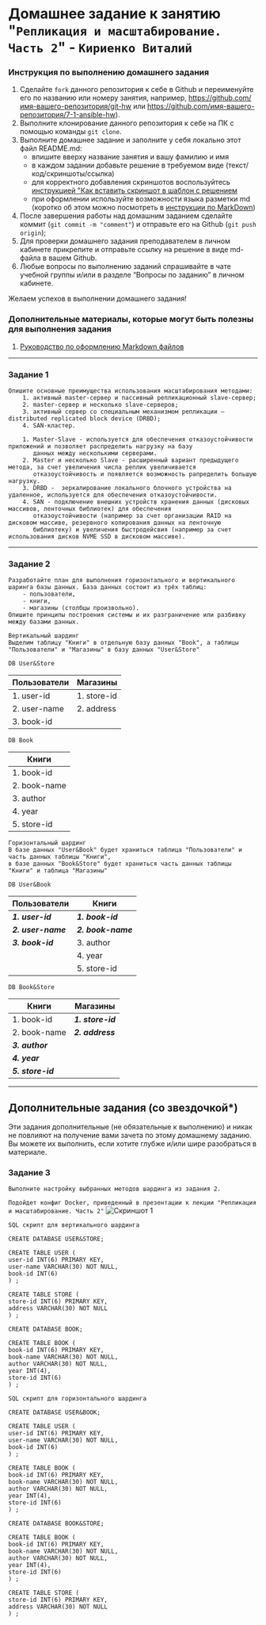 # Домашнее задание к занятию "`Репликация и масштабирование. Часть 2`" - `Кириенко Виталий`


### Инструкция по выполнению домашнего задания

   1. Сделайте `fork` данного репозитория к себе в Github и переименуйте его по названию или номеру занятия, например, https://github.com/имя-вашего-репозитория/git-hw или  https://github.com/имя-вашего-репозитория/7-1-ansible-hw).
   2. Выполните клонирование данного репозитория к себе на ПК с помощью команды `git clone`.
   3. Выполните домашнее задание и заполните у себя локально этот файл README.md:
      - впишите вверху название занятия и вашу фамилию и имя
      - в каждом задании добавьте решение в требуемом виде (текст/код/скриншоты/ссылка)
      - для корректного добавления скриншотов воспользуйтесь [инструкцией "Как вставить скриншот в шаблон с решением](https://github.com/netology-code/sys-pattern-homework/blob/main/screen-instruction.md)
      - при оформлении используйте возможности языка разметки md (коротко об этом можно посмотреть в [инструкции  по MarkDown](https://github.com/netology-code/sys-pattern-homework/blob/main/md-instruction.md))
   4. После завершения работы над домашним заданием сделайте коммит (`git commit -m "comment"`) и отправьте его на Github (`git push origin`);
   5. Для проверки домашнего задания преподавателем в личном кабинете прикрепите и отправьте ссылку на решение в виде md-файла в вашем Github.
   6. Любые вопросы по выполнению заданий спрашивайте в чате учебной группы и/или в разделе “Вопросы по заданию” в личном кабинете.
   
Желаем успехов в выполнении домашнего задания!
   
### Дополнительные материалы, которые могут быть полезны для выполнения задания

1. [Руководство по оформлению Markdown файлов](https://gist.github.com/Jekins/2bf2d0638163f1294637#Code)

---

### Задание 1

```
Опишите основные преимущества использования масштабирования методами:
    1. активный master-сервер и пассивный репликационный slave-сервер;
    2. master-сервер и несколько slave-серверов;
    3. активный сервер со специальным механизмом репликации — distributed replicated block device (DRBD);
    4. SAN-кластер.
```

```
    1. Master-Slave - используется для обеспечения отказоустойчивости приложений и позволяет распределить нагрузку на базу 
       данных между несколькими серверами.
    2. Master и несколько Slave - расширенный вариант предыдущего метода, за счет увеличения числа реплик увеличивается 
       отказоустойчивость и появляется возможность рапределить большую нагрузку.
    3. DRBD -  зеркалирование локального блочного устройства на удаленное, используется для обеспечения отказоустойчивости.
    4. SAN - подключение внешних устройств хранения данных (дисковых массивов, ленточных библиотек) для обеспечения 
       отказоустойчивости (например за счет организации RAID на дисковом массиве, резервного копирования данных на ленточную 
       библиотеку) и увеличения быстродейсвия (например за счет использования дисков NVME SSD в дисковом массиве).
```

---

### Задание 2

```
Разработайте план для выполнения горизонтального и вертикального шаринга базы данных. База данных состоит из трёх таблиц:
    - пользователи,
    - книги,
    - магазины (столбцы произвольно).
Опишите принципы построения системы и их разграничение или разбивку между базами данных.
```

```
Вертикальный шардинг
Выделим таблицу "Книги" в отдельную базу данных "Book", а таблицы "Пользователи" и "Магазины" в базу данных "User&Store"
```

`DB User&Store`

| Пользователи | Магазины    |
|--------------|-------------|
| 1. user-id   | 1. store-id |
| 2. user-name | 2. address  |
| 3. book-id   |             |

`DB Book`

| Книги        |
|--------------|
| 1. book-id   |
| 2. book-name |
| 3. author    |
| 4. year      |
| 5. store-id  |

```
Горизонтальный шардинг
В базе данных "User&Book" будет храниться таблица "Пользователи" и часть данных таблицы "Книги",
в базе данных "Book&Store" будет храниться часть данных таблицы "Книги" и таблица "Магазины"
```

`DB User&Book`

| Пользователи       | Книги              |
|--------------------|--------------------|
| ***1. user-id***   | ***1. book-id***   |
| ***2. user-name*** | ***2. book-name*** |
| ***3. book-id***   | 3. author          |
|                    | 4. year            |
|                    | 5. store-id        |

`DB Book&Store`

| Книги              | Магазины          |
|--------------------|-------------------|
| 1. book-id         | ***1. store-id*** |
| 2. book-name       | ***2. address***  |
| ***3. author***    |                   |
| ***4. year***      |                   |
| ***5. store-id***  |                   |

---

## Дополнительные задания (со звездочкой*)

Эти задания дополнительные (не обязательные к выполнению) и никак не повлияют на получение вами зачета по этому домашнему заданию. Вы можете их выполнить, если хотите глубже и/или шире разобраться в материале.

### Задание 3

`Выполните настройку выбранных методов шардинга из задания 2.`

`Подойдет конфиг Docker, приведенный в презентации к лекции "Репликация и масштабирование. Часть 2"`
![Скриншот 1](https://github.com/vkir43/git/blob/main/db9/img/db34.jpg)

```
SQL скрипт для вертикального шардинга

CREATE DATABASE USER&STORE;

CREATE TABLE USER (
user-id INT(6) PRIMARY KEY,
user-name VARCHAR(30) NOT NULL,
book-id INT(6)
) ;

CREATE TABLE STORE (
store-id INT(6) PRIMARY KEY,
address VARCHAR(30) NOT NULL
) ;

CREATE DATABASE BOOK;

CREATE TABLE BOOK (
book-id INT(6) PRIMARY KEY,
book-name VARCHAR(30) NOT NULL,
author VARCHAR(30) NOT NULL,
year INT(4),
store-id INT(6)
) ;
```

```
SQL скрипт для горизонтального шардинга

CREATE DATABASE USER&BOOK;

CREATE TABLE USER (
user-id INT(6) PRIMARY KEY,
user-name VARCHAR(30) NOT NULL,
book-id INT(6)
) ;

CREATE TABLE BOOK (
book-id INT(6) PRIMARY KEY,
book-name VARCHAR(30) NOT NULL,
author VARCHAR(30) NOT NULL,
year INT(4),
store-id INT(6)
) ;

CREATE DATABASE BOOK&STORE;

CREATE TABLE BOOK (
book-id INT(6) PRIMARY KEY,
book-name VARCHAR(30) NOT NULL,
author VARCHAR(30) NOT NULL,
year INT(4),
store-id INT(6)
) ;

CREATE TABLE STORE (
store-id INT(6) PRIMARY KEY,
address VARCHAR(30) NOT NULL
) ;
```
